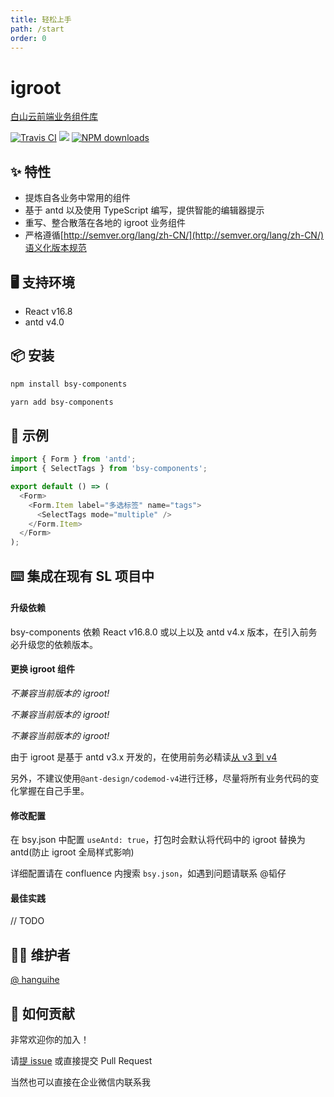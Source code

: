 ```yaml
---
title: 轻松上手
path: /start
order: 0
---
```


# igroot

[白山云前端业务组件库](https://baishancloudfe.github.io/bsy-components/)

[![Travis CI](http://img.shields.io/travis/baishancloudFE/bsy-components.svg?style=flat-square)](https://travis-ci.com/baishancloudFE/bsy-components) [![](https://flat.badgen.net/npm/v/bsy-components?icon=npm)](https://www.npmjs.com/package/bsy-components) [![NPM downloads](http://img.shields.io/npm/dt/bsy-components.svg?style=flat-square)](http://npmjs.com/bsy-components)

## ✨ 特性

- 提炼自各业务中常用的组件
- 基于 antd 以及使用 TypeScript 编写，提供智能的编辑器提示
- 重写、整合散落在各地的 igroot 业务组件
- 严格遵循[http://semver.org/lang/zh-CN/](http://semver.org/lang/zh-CN/)语义化版本规范

## 🖥 支持环境

- React v16.8
- antd v4.0

## 📦 安装

```bash
npm install bsy-components
```

```bash
yarn add bsy-components
```

## 🔨 示例

```js
import { Form } from 'antd';
import { SelectTags } from 'bsy-components';

export default () => (
  <Form>
    <Form.Item label="多选标签" name="tags">
      <SelectTags mode="multiple" />
    </Form.Item>
  </Form>
);
```

## ⌨️ 集成在现有 SL 项目中

#### 升级依赖

bsy-components 依赖 React v16.8.0 或以上以及 antd v4.x 版本，在引入前务必升级您的依赖版本。

#### 更换 igroot 组件

_不兼容当前版本的 igroot!_

_不兼容当前版本的 igroot!_

_不兼容当前版本的 igroot!_

由于 igroot 是基于 antd v3.x 开发的，在使用前务必精读[从 v3 到 v4](https://ant.design/docs/react/migration-v4-cn)

另外，不建议使用`@ant-design/codemod-v4`进行迁移，尽量将所有业务代码的变化掌握在自己手里。

#### 修改配置

在 bsy.json 中配置 `useAntd: true`，打包时会默认将代码中的 igroot 替换为 antd(防止 igroot 全局样式影响)

详细配置请在 confluence 内搜索 `bsy.json`，如遇到问题请联系 @韬仔

#### 最佳实践

// TODO

## 👨‍💻‍ 维护者

[@ hanguihe](https://github.com/hanguihe)

## 🤝 如何贡献

非常欢迎你的加入！

请[提 issue](https://github.com/baishancloudFE/bsy-components/issues/new) 或直接提交 Pull Request

当然也可以直接在企业微信内联系我
